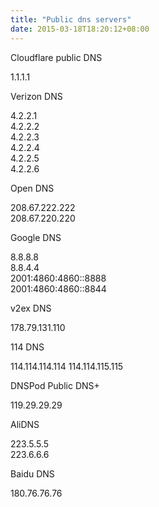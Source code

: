 ```yaml
---
title: "Public dns servers"
date: 2015-03-18T18:20:12+08:00
---
```


Cloudflare public DNS
  
  1.1.1.1

Verizon  DNS

  4.2.2.1  
  4.2.2.2  
  4.2.2.3  
  4.2.2.4  
  4.2.2.5  
  4.2.2.6  

Open DNS

  208.67.222.222  
  208.67.220.220  

Google DNS

  8.8.8.8  
  8.8.4.4  
  2001:4860:4860::8888  
  2001:4860:4860::8844  

v2ex DNS
  
  178.79.131.110

114 DNS
  
  114.114.114.114
  114.114.115.115

DNSPod Public DNS+
  
  119.29.29.29

AliDNS
  
  223.5.5.5  
  223.6.6.6  

Baidu DNS
  
  180.76.76.76  
